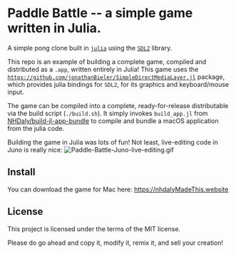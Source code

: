 # Paddle Battle -- a simple game written in Julia.

A simple pong clone built in [`julia`](https://github.com/JuliaLang/julia) using
the [`SDL2`](https://www.libsdl.org/) library.

This repo is an example of building a complete game, compiled and distributed as
a `.app`, written entirely in Julia! This game uses the
[`https://github.com/jonathanBieler/SimpleDirectMediaLayer.jl`](https://github.com/jonathanBieler/SimpleDirectMediaLayer.jl)
package, which provides julia bindings for `SDL2`, for its graphics and keyboard/mouse input.

The game can be compiled into a complete, ready-for-release distributable via
the build script (`./build.sh`). It simply invokes `build_app.jl` from
[NHDaly/build-jl-app-bundle](https://github.com/NHDaly/build-jl-app-bundle) to
compile and bundle a macOS application from the julia code.

Building the game in Julia was lots of fun! Not least, live-editing code in Juno is
really nice:
![Paddle-Battle-Juno-live-editing.gif](http://nhdalymadethis.website/assets/images/Paddle-Battle-Juno-live-editing.gif)

## Install

You can download the game for Mac here:
https://nhdalyMadeThis.website

## License
This project is licensed under the terms of the MIT license.

Please do go ahead and copy it, modify it, remix it, and sell your creation!
